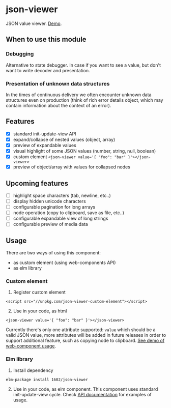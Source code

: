 # json-viewer

JSON value viewer. [Demo](https://1602.github.io/json-viewer/).

## When to use this module

### Debugging

Alternative to state debugger. In case if you want to see a value, but don't want to write decoder and presentation.

### Presentation of unknown data structures

In the times of continuous delivery we often encounter unknown data structures even on production (think of rich error details object, which may contain information about the context of an error).

## Features

- [x] standard init-update-view API
- [x] expand/collapse of nested values (object, array)
- [x] preview of expandable values
- [x] visual highlight of some JSON values (number, string, null, boolean)
- [x] custom element `<json-viewer value='{ "foo": "bar" }'></json-viewer>`
- [x] preview of object/array with values for collapsed nodes

## Upcoming features

- [ ] highlight space characters (tab, newline, etc..)
- [ ] display hidden unicode characters
- [ ] configurable pagination for long arrays
- [ ] node operation (copy to clipboard, save as file, etc..)
- [ ] configurable expandable view of long strings
- [ ] configurable preview of media data

## Usage

There are two ways of using this component:

- as custom element (using web-components API)
- as elm library

### Custom element

1. Register custom element
```
<script src="//unpkg.com/json-viewer-custom-element"></script>
```

2. Use in your code, as html
```
<json-viewer value='{ "foo": "bar" }'></json-viewer>
```

Currently there's only one attribute supported: `value` which should be a valid JSON value, more attributes will be added in future releases in order to support additional feature, such as copying node to clipboard. [See demo of web-component usage](http://jsfiddle.net/6w7jfrq5/6/).

### Elm library

1. Install dependency

```
elm-package install 1602/json-viewer
```

2. Use in your code, as elm component. This component uses standard init-update-view cycle. Check [API documentation](http://package.elm-lang.org/packages/1602/json-viewer/latest) for examples of usage.
